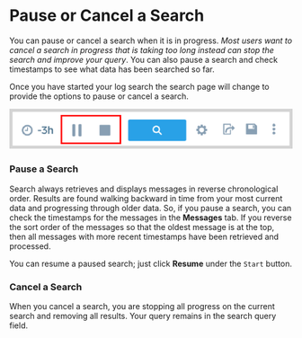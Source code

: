 # Pause or Cancel a Search
You can pause or cancel a search when it is in progress. *Most users want to cancel a search in progress that is taking too long instead can stop the search and improve your query*. You can also pause a search and check timestamps to see what data has been searched so far.

Once you have started your log search the search page will change to provide the options to pause or cancel a search.

![](https://github.com/aniket0609/Sumo_Logic_basic/blob/master/images/download.png?raw=true)

### Pause a Search
Search always retrieves and displays messages in reverse chronological order. Results are found walking backward in time from your most current data and progressing through older data. So, if you pause a search, you can check the timestamps for the messages in the **Messages** tab. If you reverse the sort order of the messages so that the oldest message is at the top, then all messages with more recent timestamps have been retrieved and processed.

You can resume a paused search; just click **Resume** under the `Start` button.

### Cancel a Search
When you cancel a search, you are stopping all progress on the current search and removing all results. Your query remains in the search query field.
